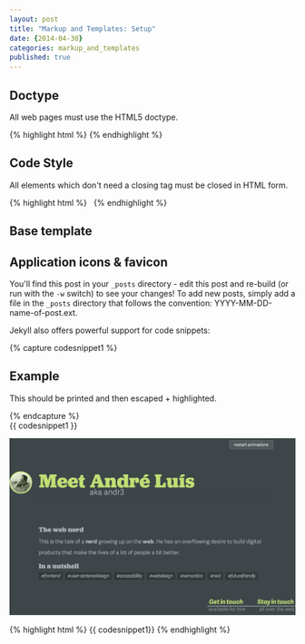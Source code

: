 ```yaml
---
layout: post
title: "Markup and Templates: Setup"
date: {2014-04-30}
categories: markup_and_templates
published: true
---
```


## Doctype 

All web pages must use the HTML5 doctype.

<div class="example-code" data-code>
{% highlight html %}
<!doctype html>
{% endhighlight %}
</div>

## Code Style

All elements which don't need a closing tag must be closed in HTML form.

<div class="example-code" data-code>
{% highlight html %}
<img src="foo.jpg" alt=""> <!-- correct -->
<img src="foo.jpg" alt="" /> <!-- incorrect -->
{% endhighlight %}
</div>

## Base template



## Application icons & favicon


You'll find this post in your `_posts` directory - edit this post and re-build (or run with the `-w` switch) to see your changes!
To add new posts, simply add a file in the `_posts` directory that follows the convention: YYYY-MM-DD-name-of-post.ext.

Jekyll also offers powerful support for code snippets:

{% capture codesnippet1 %}
<h2>Example</h2>
<p>This should be printed and then escaped + highlighted.</p>
{% endcapture %}

<div class="example">
{{ codesnippet1 }} 
</div>

![](/img/Screenshot%202014-04-30%2015.26.30.png)

<div class="example-code">
{% highlight html %}
{{ codesnippet1}}
{% endhighlight %}
</div>